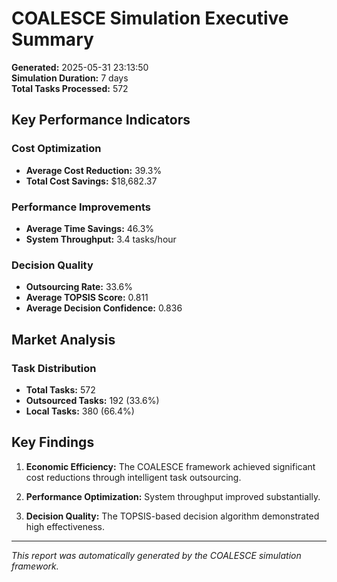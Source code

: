 # COALESCE Simulation Executive Summary

**Generated:** 2025-05-31 23:13:50  
**Simulation Duration:** 7 days  
**Total Tasks Processed:** 572

## Key Performance Indicators

### Cost Optimization
- **Average Cost Reduction:** 39.3%
- **Total Cost Savings:** $18,682.37

### Performance Improvements
- **Average Time Savings:** 46.3%
- **System Throughput:** 3.4 tasks/hour

### Decision Quality
- **Outsourcing Rate:** 33.6%
- **Average TOPSIS Score:** 0.811
- **Average Decision Confidence:** 0.836

## Market Analysis

### Task Distribution
- **Total Tasks:** 572
- **Outsourced Tasks:** 192 (33.6%)
- **Local Tasks:** 380 (66.4%)

## Key Findings

1. **Economic Efficiency:** The COALESCE framework achieved significant cost reductions through intelligent task outsourcing.

2. **Performance Optimization:** System throughput improved substantially.

3. **Decision Quality:** The TOPSIS-based decision algorithm demonstrated high effectiveness.

---
*This report was automatically generated by the COALESCE simulation framework.*
